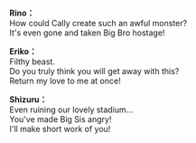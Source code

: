 # 

  
**Rino：**  
How could Cally create such an awful monster?  
It's even gone and taken Big Bro hostage!  
  
**Eriko：**  
Filthy beast.  
Do you truly think you will get away with this?  
Return my love to me at once!  
  
**Shizuru：**  
Even ruining our lovely stadium...  
You've made Big Sis angry!  
I'll make short work of you!  
